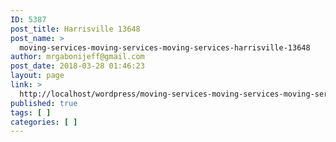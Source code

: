 ```yaml
---
ID: 5387
post_title: Harrisville 13648
post_name: >
  moving-services-moving-services-moving-services-harrisville-13648
author: mrgabonijeff@gmail.com
post_date: 2018-03-28 01:46:23
layout: page
link: >
  http://localhost/wordpress/moving-services-moving-services-moving-services-harrisville-13648/
published: true
tags: [ ]
categories: [ ]
---
```

